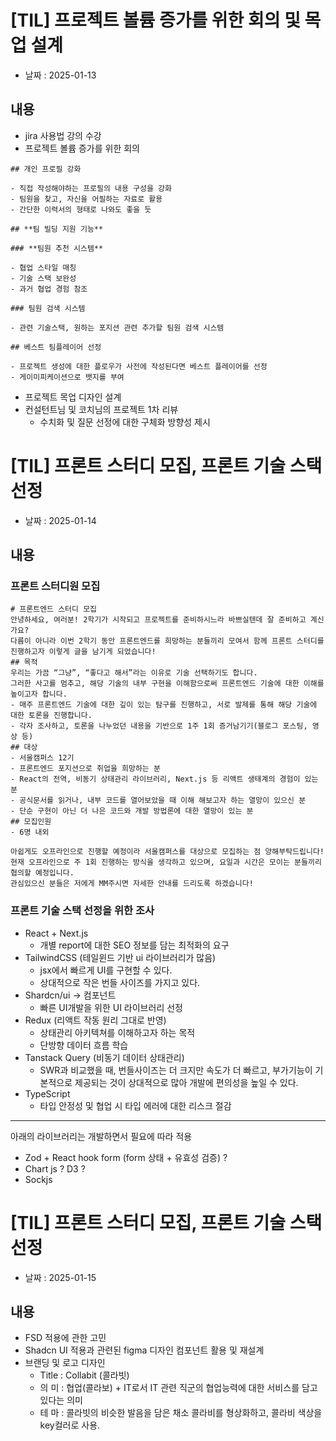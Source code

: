 # [TIL] 프로젝트 볼륨 증가를 위한 회의 및 목업 설계

- 날짜 : 2025-01-13

## 내용

- jira 사용법 강의 수강
- 프로젝트 볼륨 증가를 위한 회의

```
## 개인 프로필 강화

- 직접 작성해야하는 프로필의 내용 구성을 강화
- 팀원을 찾고, 자신을 어필하는 자료로 활용
- 간단한 이력서의 형태로 나와도 좋을 듯

## **팀 빌딩 지원 기능**

### **팀원 추천 시스템**

- 협업 스타일 매칭
- 기술 스택 보완성
- 과거 협업 경험 참조

### 팀원 검색 시스템

- 관련 기술스택, 원하는 포지션 관련 추가할 팀원 검색 시스템

## 베스트 팀플레이어 선정

- 프로젝트 생성에 대한 플로우가 사전에 작성된다면 베스트 플레이어를 선정
- 게이미피케이션으로 뱃지를 부여
```

- 프로젝트 목업 디자인 설계
- 컨설턴트님 및 코치님의 프로젝트 1차 리뷰
  - 수치화 및 질문 선정에 대한 구체화 방향성 제시

# [TIL] 프론트 스터디 모집, 프론트 기술 스택 선정

- 날짜 : 2025-01-14

## 내용

### 프론트 스터디원 모집

```
# 프론트엔드 스터디 모집
안녕하세요, 여러분! 2학기가 시작되고 프로젝트를 준비하시느라 바쁘실텐데 잘 준비하고 계신가요?
다름이 아니라 이번 2학기 동안 프론트엔드를 희망하는 분들끼리 모여서 함께 프론트 스터디를 진행하고자 이렇게 글을 남기게 되었습니다!
## 목적
우리는 가끔 “그냥”, “좋다고 해서”라는 이유로 기술 선택하기도 합니다.
그러한 사고를 멈추고, 해당 기술의 내부 구현을 이해함으로써 프론트엔드 기술에 대한 이해를 높이고자 합니다.
- 매주 프론트엔드 기술에 대한 깊이 있는 탐구를 진행하고, 서로 발제를 통해 해당 기술에 대한 토론을 진행합니다.
- 각자 조사하고, 토론을 나누었던 내용을 기반으로 1주 1회 증거남기기(블로그 포스팅, 영상 등)
## 대상
- 서울캠퍼스 12기
- 프론트엔드 포지션으로 취업을 희망하는 분
- React의 전역, 비동기 상태관리 라이브러리, Next.js 등 리액트 생태계의 경험이 있는 분
- 공식문서를 읽거나, 내부 코드를 열어보았을 때 이해 해보고자 하는 열망이 있으신 분
- 단순 구현이 아닌 더 나은 코드와 개발 방법론에 대한 열망이 있는 분
## 모집인원
- 6명 내외

아쉽게도 오프라인으로 진행할 예정이라 서울캠퍼스를 대상으로 모집하는 점 양해부탁드립니다!
현재 오프라인으로 주 1회 진행하는 방식을 생각하고 있으며, 요일과 시간은 모이는 분들끼리 협의할 예정입니다.
관심있으신 분들은 저에게 MM주시면 자세한 안내를 드리도록 하겠습니다!
```

### 프론트 기술 스택 선정을 위한 조사

- React + Next.js
  - 개별 report에 대한 SEO 정보를 담는 최적화의 요구
- TailwindCSS (테일윈드 기반 ui 라이브러리가 많음)
  - jsx에서 빠르게 UI를 구현할 수 있다.
  - 상대적으로 작은 번들 사이즈를 가지고 있다.
- Shardcn/ui → 컴포넌트
  - 빠른 UI개발을 위한 UI 라이브러리 선정
- Redux (리액트 작동 원리 그대로 반영)
  - 상태관리 아키텍쳐를 이해하고자 하는 목적
  - 단방향 데이터 흐름 학습
- Tanstack Query (비동기 데이터 상태관리)
  - SWR과 비교했을 때, 번들사이즈는 더 크지만 속도가 더 빠르고, 부가기능이 기본적으로 제공되는 것이 상대적으로 많아 개발에 편의성을 높일 수 있다.
- TypeScript
  - 타입 안정성 및 협업 시 타입 에러에 대한 리스크 절감

---

아래의 라이브러리는 개발하면서 필요에 따라 적용

- Zod + React hook form (form 상태 + 유효성 검증) ?
- Chart js ? D3 ?
- Sockjs

# [TIL] 프론트 스터디 모집, 프론트 기술 스택 선정

- 날짜 : 2025-01-15

## 내용

- FSD 적용에 관한 고민
- Shadcn UI 적용과 관련된 figma 디자인 컴포넌트 활용 및 재설계
- 브랜딩 및 로고 디자인
  - Title : Collabit (콜라빗)
  - 의 미 : 협업(콜라보) + IT로서 IT 관련 직군의 협업능력에 대한 서비스를 담고 있다는 의미
  - 테 마 : 콜라빗의 비슷한 발음을 담은 채소 콜라비를 형상화하고, 콜라비 색상을 key컬러로 사용.
